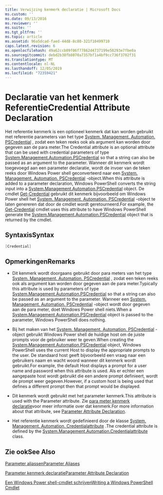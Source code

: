 ```yaml
---
title: Verwijzing kenmerk declaratie | Microsoft Docs
ms.custom: ''
ms.date: 09/13/2016
ms.reviewer: ''
ms.suite: ''
ms.tgt_pltfrm: ''
ms.topic: article
ms.assetid: 96a5dcad-faed-44d8-8c80-321f10499710
caps.latest.revision: 6
ms.openlocfilehash: 49a62ccb09f06f77862d4737199e58293e7fbe0a
ms.sourcegitcommit: debd2b38fb8070a7357bf1a4bf9cc736f3702f31
ms.translationtype: MT
ms.contentlocale: nl-NL
ms.lasthandoff: 12/05/2019
ms.locfileid: "72359421"
---
```

# <a name="credential-attribute-declaration"></a><span data-ttu-id="3cbbc-102">Declaratie van het kenmerk Referentie</span><span class="sxs-lookup"><span data-stu-id="3cbbc-102">Credential Attribute Declaration</span></span>

<span data-ttu-id="3cbbc-103">Het referentie kenmerk is een optioneel kenmerk dat kan worden gebruikt met referentie parameters van het type [System. Management. Automation. PSCredential](/dotnet/api/System.Management.Automation.PSCredential) , zodat een teken reeks ook als argument kan worden door gegeven aan de para meter.</span><span class="sxs-lookup"><span data-stu-id="3cbbc-103">The Credential attribute is an optional attribute that can be used with credential parameters of type [System.Management.Automation.PSCredential](/dotnet/api/System.Management.Automation.PSCredential) so that a string can also be passed as an argument to the parameter.</span></span> <span data-ttu-id="3cbbc-104">Wanneer dit kenmerk wordt toegevoegd aan een parameter declaratie, wordt de invoer van de teken reeks door Windows Power shell geconverteerd naar een [System. Management. Automation. PSCredential](/dotnet/api/System.Management.Automation.PSCredential) -object.</span><span class="sxs-lookup"><span data-stu-id="3cbbc-104">When this attribute is added to a parameter declaration, Windows PowerShell converts the string input into a [System.Management.Automation.PSCredential](/dotnet/api/System.Management.Automation.PSCredential) object.</span></span> <span data-ttu-id="3cbbc-105">De cmdlet [Get-Credential](/powershell/module/Microsoft.PowerShell.Security/Get-Credential) gebruikt dit kenmerk bijvoorbeeld om Windows Power shell het [System. Management. Automation. PSCredential](/dotnet/api/System.Management.Automation.PSCredential) -object te laten genereren dat door de cmdlet wordt geretourneerd.</span><span class="sxs-lookup"><span data-stu-id="3cbbc-105">For example, the [Get-Credential](/powershell/module/Microsoft.PowerShell.Security/Get-Credential) cmdlet uses this attribute to have Windows PowerShell generate the [System.Management.Automation.PSCredential](/dotnet/api/System.Management.Automation.PSCredential) object that is returned by the cmdlet.</span></span>

## <a name="syntax"></a><span data-ttu-id="3cbbc-106">Syntaxis</span><span class="sxs-lookup"><span data-stu-id="3cbbc-106">Syntax</span></span>

```csharp
[Credential]
```

## <a name="remarks"></a><span data-ttu-id="3cbbc-107">Opmerkingen</span><span class="sxs-lookup"><span data-stu-id="3cbbc-107">Remarks</span></span>

- <span data-ttu-id="3cbbc-108">Dit kenmerk wordt doorgaans gebruikt door para meters van het type [System. Management. Automation. PSCredential](/dotnet/api/System.Management.Automation.PSCredential) , zodat een teken reeks ook als argument kan worden door gegeven aan de para meter.</span><span class="sxs-lookup"><span data-stu-id="3cbbc-108">Typically this attribute is used by parameters of type [System.Management.Automation.PSCredential](/dotnet/api/System.Management.Automation.PSCredential) so that a string can also be passed as an argument to the parameter.</span></span> <span data-ttu-id="3cbbc-109">Wanneer een [System. Management. Automation. PSCredential](/dotnet/api/System.Management.Automation.PSCredential) -object wordt door gegeven aan de para meter, doet Windows Power shell niets.</span><span class="sxs-lookup"><span data-stu-id="3cbbc-109">When a [System.Management.Automation.PSCredential](/dotnet/api/System.Management.Automation.PSCredential) object is passed to the parameter, Windows PowerShell does nothing.</span></span>

- <span data-ttu-id="3cbbc-110">Bij het maken van het [System. Management. Automation. PSCredential](/dotnet/api/System.Management.Automation.PSCredential) -object gebruikt Windows Power shell de huidige host om de juiste prompts voor de gebruiker weer te geven.</span><span class="sxs-lookup"><span data-stu-id="3cbbc-110">When creating the [System.Management.Automation.PSCredential](/dotnet/api/System.Management.Automation.PSCredential) object, Windows PowerShell uses the current Host to display the appropriate prompts to the user.</span></span> <span data-ttu-id="3cbbc-111">De standaard host geeft bijvoorbeeld een vraag naar een gebruikers naam en wacht woord wanneer dit kenmerk wordt gebruikt.</span><span class="sxs-lookup"><span data-stu-id="3cbbc-111">For example, the default Host displays a prompt for a user name and password when this attribute is used.</span></span> <span data-ttu-id="3cbbc-112">Als er echter een aangepaste host wordt gebruikt die een andere prompt definieert, wordt de prompt weer gegeven.</span><span class="sxs-lookup"><span data-stu-id="3cbbc-112">However, if a custom host is being used that defines a different prompt then that prompt would be displayed.</span></span>

- <span data-ttu-id="3cbbc-113">Dit kenmerk wordt gebruikt met het parameter kenmerk.</span><span class="sxs-lookup"><span data-stu-id="3cbbc-113">This attribute is used with the Parameter attribute.</span></span> <span data-ttu-id="3cbbc-114">Zie [para meter kenmerk declaratie](./parameter-attribute-declaration.md)voor meer informatie over dat kenmerk.</span><span class="sxs-lookup"><span data-stu-id="3cbbc-114">For more information about that attribute, see [Parameter Attribute Declaration](./parameter-attribute-declaration.md).</span></span>

- <span data-ttu-id="3cbbc-115">Het referentie kenmerk wordt gedefinieerd door de klasse [System. Management. Automation. Credentialattribute](/dotnet/api/System.Management.Automation.CredentialAttribute) .</span><span class="sxs-lookup"><span data-stu-id="3cbbc-115">The credential attribute is defined by the [System.Management.Automation.Credentialattribute](/dotnet/api/System.Management.Automation.CredentialAttribute) class.</span></span>

## <a name="see-also"></a><span data-ttu-id="3cbbc-116">Zie ook</span><span class="sxs-lookup"><span data-stu-id="3cbbc-116">See Also</span></span>

[<span data-ttu-id="3cbbc-117">Parameter aliassen</span><span class="sxs-lookup"><span data-stu-id="3cbbc-117">Parameter Aliases</span></span>](./parameter-aliases.md)

[<span data-ttu-id="3cbbc-118">Parameter kenmerk declaratie</span><span class="sxs-lookup"><span data-stu-id="3cbbc-118">Parameter Attribute Declaration</span></span>](./parameter-attribute-declaration.md)

[<span data-ttu-id="3cbbc-119">Een Windows Power shell-cmdlet schrijven</span><span class="sxs-lookup"><span data-stu-id="3cbbc-119">Writing a Windows PowerShell Cmdlet</span></span>](./writing-a-windows-powershell-cmdlet.md)
